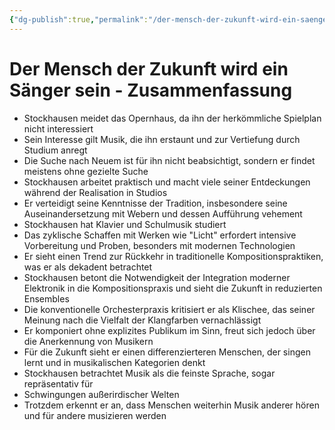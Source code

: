 ```yaml
---
{"dg-publish":true,"permalink":"/der-mensch-der-zukunft-wird-ein-saenger-sein-karlheinz-stockhausen-zusammenfassung/"}
---
```


# Der Mensch der Zukunft wird ein Sänger sein - Zusammenfassung
-  Stockhausen meidet das Opernhaus, da ihn der herkömmliche Spielplan nicht interessiert
- ﻿﻿Sein Interesse gilt Musik, die ihn erstaunt und zur Vertiefung durch Studium anregt
- ﻿﻿Die Suche nach Neuem ist für ihn nicht beabsichtigt, sondern er findet meistens ohne gezielte Suche
- ﻿﻿Stockhausen arbeitet praktisch und macht viele seiner Entdeckungen während der Realisation in Studios
- ﻿﻿Er verteidigt seine Kenntnisse der Tradition, insbesondere seine Auseinandersetzung mit Webern und dessen Aufführung vehement
- Stockhausen hat Klavier und Schulmusik studiert
- ﻿﻿Das zyklische Schaffen mit Werken wie "Licht" erfordert intensive Vorbereitung und Proben, besonders mit modernen Technologien
- ﻿﻿Er sieht einen Trend zur Rückkehr in traditionelle Kompositionspraktiken, was er als dekadent betrachtet
- ﻿﻿Stockhausen betont die Notwendigkeit der Integration moderner Elektronik in die Kompositionspraxis und sieht die Zukunft in reduzierten Ensembles
- ﻿﻿Die konventionelle Orchesterpraxis kritisiert er als Klischee, das seiner Meinung nach die Vielfalt der Klangfarben vernachlässigt
- ﻿﻿Er komponiert ohne explizites Publikum im Sinn, freut sich jedoch über die Anerkennung von Musikern
- ﻿﻿Für die Zukunft sieht er einen differenzierteren Menschen, der singen lernt und in musikalischen Kategorien denkt
- ﻿﻿Stockhausen betrachtet Musik als die feinste Sprache, sogar repräsentativ für
- Schwingungen außerirdischer Welten
- ﻿﻿Trotzdem erkennt er an, dass Menschen weiterhin Musik anderer hören und für andere musizieren werden